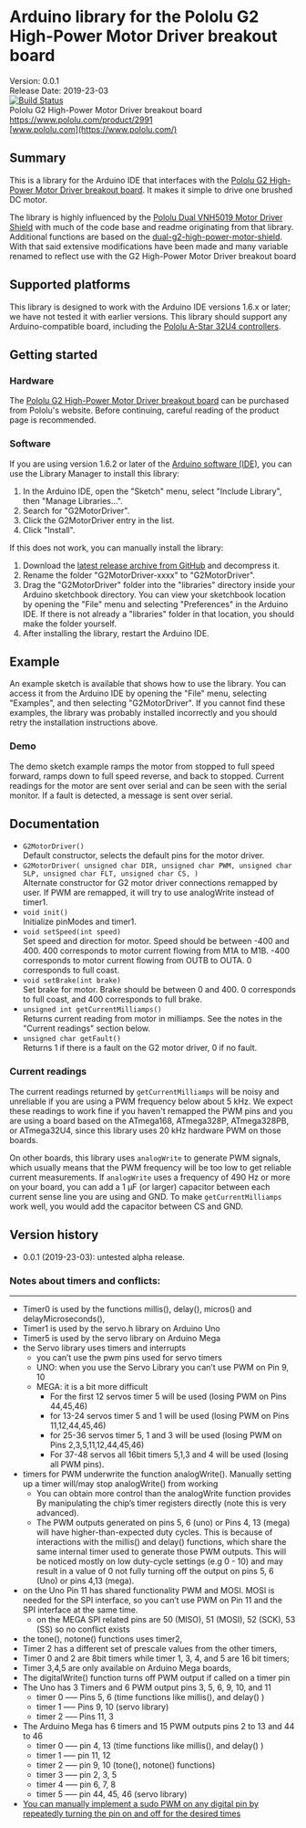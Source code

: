 # Arduino library for the Pololu G2 High-Power Motor Driver breakout board

Version: 0.0.1<br>
Release Date: 2019-23-03<br>
[![Build Status](https://travis-ci.org/photodude/G2MotorDriver.svg?branch=master)](https://travis-ci.org/photodude/G2MotorDriver)<br>
Pololu G2 High-Power Motor Driver breakout board https://www.pololu.com/product/2991<br>
[www.pololu.com](https://www.pololu.com/)

## Summary

This is a library for the Arduino IDE that interfaces with the [Pololu G2 High-Power Motor Driver breakout board](https://www.pololu.com/product/2991).
It makes it simple to drive one brushed DC motor.

The library is highly influenced by the [Pololu Dual VNH5019 Motor Driver Shield](https://github.com/pololu/dual-vnh5019-motor-shield) with much of the code base and readme originating from that library. Additional functions are based on the [dual-g2-high-power-motor-shield](https://github.com/pololu/dual-g2-high-power-motor-shield). With that said extensive modifications have been made and many variable renamed to reflect use with the G2 High-Power Motor Driver breakout board

## Supported platforms

This library is designed to work with the Arduino IDE versions 1.6.x or later; we have not tested it with earlier versions.  This library should support any Arduino-compatible board, including the [Pololu A-Star 32U4 controllers](https://www.pololu.com/category/149/a-star-programmable-controllers).

## Getting started

### Hardware

The [Pololu G2 High-Power Motor Driver breakout board](https://www.pololu.com/product/2991) can be purchased from Pololu's website.  Before continuing, careful reading of the product page is recommended.

### Software

If you are using version 1.6.2 or later of the [Arduino software (IDE)](https://www.arduino.cc/en/Main/Software), you can use the Library Manager to install this library:

1. In the Arduino IDE, open the "Sketch" menu, select "Include Library", then "Manage Libraries...".
2. Search for "G2MotorDriver".
3. Click the G2MotorDriver entry in the list.
4. Click "Install".

If this does not work, you can manually install the library:

1. Download the [latest release archive from GitHub](https://github.com/photodude/G2MotorDriver/releases) and decompress it.
2. Rename the folder "G2MotorDriver-xxxx" to "G2MotorDriver".
3. Drag the "G2MotorDriver" folder into the "libraries" directory inside your Arduino sketchbook directory.  You can view your sketchbook location by opening the "File" menu and selecting "Preferences" in the Arduino IDE.  If there is not already a "libraries" folder in that location, you should make the folder yourself.
4. After installing the library, restart the Arduino IDE.

## Example

An example sketch is available that shows how to use the library.  You can access it from the Arduino IDE by opening the "File" menu, selecting "Examples", and then selecting "G2MotorDriver".  If
you cannot find these examples, the library was probably installed incorrectly and you should retry the installation instructions above.

### Demo

The demo sketch example ramps the motor from stopped to full speed forward, ramps down
to full speed reverse, and back to stopped. Current readings for the motor are sent over serial and can be seen with the serial monitor.  If a fault is detected, a message is sent over serial.

## Documentation

- `G2MotorDriver()`<br> Default constructor, selects the default pins for the motor driver.
- `G2MotorDriver(
    unsigned char DIR,
    unsigned char PWM,
    unsigned char SLP,
    unsigned char FLT,
    unsigned char CS,
    )` <br>
Alternate constructor for G2 motor driver connections remapped by user. If PWM are remapped, it will try to use analogWrite instead of timer1.
- `void init()` <br> Initialize pinModes and timer1.
- `void setSpeed(int speed)` <br> Set speed and direction for motor.
  Speed should be between -400 and 400.  400 corresponds to motor current flowing from M1A to M1B.  -400 corresponds to motor current flowing from OUTB to OUTA.  0 corresponds to full coast.
- `void setBrake(int brake)` <br> Set brake for motor.  Brake should be between 0 and 400.  0 corresponds to full coast, and 400 corresponds to full brake.
- `unsigned int getCurrentMilliamps()` <br> Returns current reading from motor in milliamps.  See the notes in the "Current readings" section below.
- `unsigned char getFault()` <br> Returns 1 if there is a fault on the G2 motor driver, 0 if no fault.

### Current readings

The current readings returned by `getCurrentMilliamps` will be noisy and unreliable if you are using
a PWM frequency below about 5&nbsp;kHz.  We expect these readings to work fine if you haven't remapped the PWM pins and you are using a board based on the ATmega168, ATmega328P, ATmega328PB, or ATmega32U4, since this library uses 20&nbsp;kHz hardware PWM on those boards.

On other boards, this library uses `analogWrite` to generate PWM signals, which usually means that the PWM frequency will be too low to get reliable current measurements.  If `analogWrite` uses a frequency of 490&nbsp;Hz or more on your board, you can add a 1&nbsp;&micro;F
(or larger) capacitor between each current sense line you are using and GND.  To make `getCurrentMilliamps` work well, you would add the capacitor between CS and GND.

## Version history

* 0.0.1 (2019-23-03): untested alpha release.

### Notes about timers and conflicts:
-------------------

-   Timer0 is used by the functions millis(), delay(), micros() and delayMicroseconds(),
-   Timer1 is used by the servo.h library on Arduino Uno
-   Timer5 is used by the servo library on Arduino Mega
-   the Servo library uses timers and interrupts
    -   you can’t use the pwm pins used for servo timers
    -   UNO: when you use the Servo Library you can’t use PWM on Pin 9, 10
    -   MEGA: it is a bit more difficult
        -   For the first 12 servos timer 5 will be used (losing PWM on Pins 44,45,46)
        -   for 13-24 servos timer 5 and 1 will be used (losing PWM on Pins 11,12,44,45,46)
        -   for 25-36 servos timer 5, 1 and 3 will be used (losing PWM on Pins 2,3,5,11,12,44,45,46)
        -   For 37-48 servos all 16bit timers 5,1,3 and 4 will be used (losing all PWM pins).
-   timers for PWM underwrite the function analogWrite(). Manually setting up a timer will/may stop analogWrite() from working
    -   You can obtain more control than the analogWrite function provides By manipulating the chip’s timer registers directly (note this is very advanced).
    -   The PWM outputs generated on pins 5, 6 (uno) or Pins 4, 13 (mega) will have higher-than-expected duty cycles. This is because of interactions with the millis() and delay() functions, which share the same internal timer used to generate those PWM outputs. This will be noticed mostly on low duty-cycle settings (e.g 0 - 10) and may result in a value of 0 not fully turning off the output on pins 5, 6 (Uno) or pins 4,13 (mega).
-   on the Uno Pin 11 has shared functionality PWM and MOSI. MOSI is needed for the SPI interface, so you can’t use PWM on Pin 11 and the SPI interface at the same time.
    -   on the MEGA SPI related pins are 50 (MISO), 51 (MOSI), 52 (SCK), 53 (SS) so no conflict exists
-   the tone(), notone() functions uses timer2,
-   Timer 2 has a different set of prescale values from the other timers,
-   Timer 0 and 2 are 8bit timers while timer 1, 3, 4, and 5 are 16 bit timers;
-   Timer 3,4,5 are only available on Arduino Mega boards,
-   The digitalWrite() function turns off PWM output if called on a timer pin
-   The Uno has 3 Timers and 6 PWM output pins 3, 5, 6, 9, 10, and 11
    -   timer 0 —– Pins 5, 6 (time functions like millis(), and delay() )
    -   timer 1 —– Pins 9, 10 (servo library)
    -   timer 2 —– Pins 11, 3
-   The Arduino Mega has 6 timers and 15 PWM outputs pins 2 to 13 and 44 to 46
    -   timer 0 —– pin 4, 13 (time functions like millis(), and delay() )
    -   timer 1 —– pin 11, 12
    -   timer 2 —– pin 9, 10 (tone(), notone() functions)
    -   timer 3 —– pin 2, 3, 5
    -   timer 4 —– pin 6, 7, 8
    -   timer 5 —– pin 44, 45, 46 (servo library)
-   [You can manually implement a sudo PWM on any digital pin by repeatedly turning the pin on and off for the desired times](http://www.arduino.cc/en/Tutorial/SecretsOfArduinoPWM)
